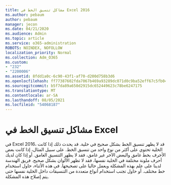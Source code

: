 ```yaml
---
title: مشاكل تنسيق الخط في Excel 2016
ms.author: pebaum
author: pebaum
manager: jecon
ms.date: 04/21/2020
ms.audience: Admin
ms.topic: article
ms.service: o365-administration
ROBOTS: NOINDEX, NOFOLLOW
localization_priority: Normal
ms.collection: Adm_O365
ms.custom:
- "232"
- "2200006"
ms.assetid: 8fdd1a0c-6c90-43f1-af70-d200d758b3d6
ms.openlocfilehash: ff77387602fda7067b469a93289dc071d0c9ba52eff67c5fb04f4426e4034eaf
ms.sourcegitcommit: b5f7da89a650d2915dc652449623c78be6247175
ms.translationtype: MT
ms.contentlocale: ar-SA
ms.lasthandoff: 08/05/2021
ms.locfileid: "54068187"
---
```

# <a name="font-formatting-problems-in-excel"></a>مشاكل تنسيق الخط في Excel

في Excel 2016، قد لا يظهر تنسيق الخط بشكل صحيح في خلية. قد يحدث ذلك إذا كانت الخلية تحتوي على أكثر من نوع واحد من تنسيق الخط. على سبيل المثال، إذا كانت بعض الأحرف بخط غامق والبعض الآخر غير غامق، فقد لا يظهر التنسيق الغامق. أو إذا كان لديك أحرف ملونة مختلفة في الخلية نفسها، فقد لا تظهر الألوان بشكل صحيح. فريق الهندسة لدينا على علم بهذه المشكلة ويعمل حاليا على تصحيحها. في هذه الأثناء، حاول استخدام خط مختلف. أو حاول تجنب استخدام أنواع متعددة من التنسيقات داخل الخلية نفسها حتى يتم إصلاح هذه المشكلة.
  